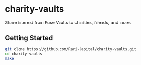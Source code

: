 # charity-vaults

Share interest from Fuse Vaults to charities, friends, and more.

## Getting Started

```sh
git clone https://github.com/Rari-Capital/charity-vaults.git
cd charity-vaults
make
```
